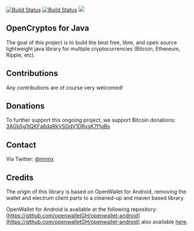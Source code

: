 [![Build Status](https://travis-ci.org/mrmx/opencryptos-core.svg?branch=master)](https://travis-ci.org/mrmx/opencryptos-core)
[![Build Status](https://travis-ci.com/mrmx/opencryptos-core.svg?branch=master)](https://travis-ci.com/mrmx/opencryptos-core)
[![](https://jitpack.io/v/mrmx/opencryptos-core.svg)](https://jitpack.io/#mrmx/opencryptos-core)

## OpenCryptos for Java

The goal of this project is to build the best free, libre, and open source lightweight java library for multiple cryptocurrencies (Bitcoin, Ethereum, Ripple, etc). 

## Contributions

Any contributions are of course very welcomed!

## Donations

To further support this ongoing project, we support Bitcoin donations: [3AGb5g1tQKFa6daRkVSGdV1DRysK7f1gBs](bitcoin:3AGb5g1tQKFa6daRkVSGdV1DRysK7f1gBs)


## Contact

Via Twitter: [@mrmx](https://twitter.com/mrmx)

## Credits

The origin of this library is based on OpenWallet for Android, removing the wallet and electrum client parts to a cleaned-up and maven based library.

OpenWallet for Android is available at the following repository: 
[https://github.com/openwalletGH/openwallet-android](https://github.com/openwalletGH/openwallet-android)
also available [here](https://gitlab.com/openwallet/openwallet-android).
